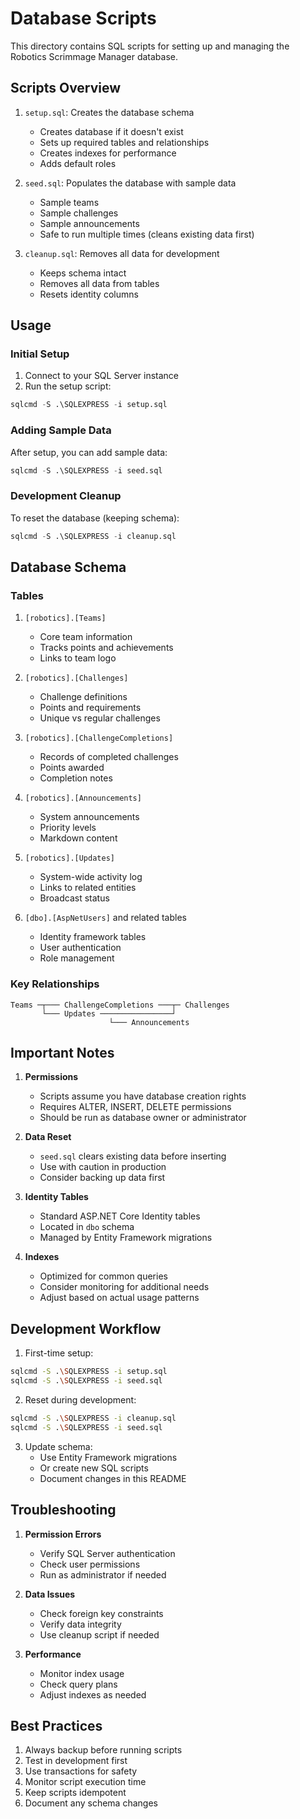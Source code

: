 # Database Scripts

This directory contains SQL scripts for setting up and managing the Robotics Scrimmage Manager database.

## Scripts Overview

1. `setup.sql`: Creates the database schema
   - Creates database if it doesn't exist
   - Sets up required tables and relationships
   - Creates indexes for performance
   - Adds default roles

2. `seed.sql`: Populates the database with sample data
   - Sample teams
   - Sample challenges
   - Sample announcements
   - Safe to run multiple times (cleans existing data first)

3. `cleanup.sql`: Removes all data for development
   - Keeps schema intact
   - Removes all data from tables
   - Resets identity columns

## Usage

### Initial Setup

1. Connect to your SQL Server instance
2. Run the setup script:
```sql
sqlcmd -S .\SQLEXPRESS -i setup.sql
```

### Adding Sample Data

After setup, you can add sample data:
```sql
sqlcmd -S .\SQLEXPRESS -i seed.sql
```

### Development Cleanup

To reset the database (keeping schema):
```sql
sqlcmd -S .\SQLEXPRESS -i cleanup.sql
```

## Database Schema

### Tables

1. `[robotics].[Teams]`
   - Core team information
   - Tracks points and achievements
   - Links to team logo

2. `[robotics].[Challenges]`
   - Challenge definitions
   - Points and requirements
   - Unique vs regular challenges

3. `[robotics].[ChallengeCompletions]`
   - Records of completed challenges
   - Points awarded
   - Completion notes

4. `[robotics].[Announcements]`
   - System announcements
   - Priority levels
   - Markdown content

5. `[robotics].[Updates]`
   - System-wide activity log
   - Links to related entities
   - Broadcast status

6. `[dbo].[AspNetUsers]` and related tables
   - Identity framework tables
   - User authentication
   - Role management

### Key Relationships

```plaintext
Teams ─┬─── ChallengeCompletions ───┬─ Challenges
       └─── Updates ────────────────┘
                      └─── Announcements
```

## Important Notes

1. **Permissions**
   - Scripts assume you have database creation rights
   - Requires ALTER, INSERT, DELETE permissions
   - Should be run as database owner or administrator

2. **Data Reset**
   - `seed.sql` clears existing data before inserting
   - Use with caution in production
   - Consider backing up data first

3. **Identity Tables**
   - Standard ASP.NET Core Identity tables
   - Located in `dbo` schema
   - Managed by Entity Framework migrations

4. **Indexes**
   - Optimized for common queries
   - Consider monitoring for additional needs
   - Adjust based on actual usage patterns

## Development Workflow

1. First-time setup:
```bash
sqlcmd -S .\SQLEXPRESS -i setup.sql
sqlcmd -S .\SQLEXPRESS -i seed.sql
```

2. Reset during development:
```bash
sqlcmd -S .\SQLEXPRESS -i cleanup.sql
sqlcmd -S .\SQLEXPRESS -i seed.sql
```

3. Update schema:
   - Use Entity Framework migrations
   - Or create new SQL scripts
   - Document changes in this README

## Troubleshooting

1. **Permission Errors**
   - Verify SQL Server authentication
   - Check user permissions
   - Run as administrator if needed

2. **Data Issues**
   - Check foreign key constraints
   - Verify data integrity
   - Use cleanup script if needed

3. **Performance**
   - Monitor index usage
   - Check query plans
   - Adjust indexes as needed

## Best Practices

1. Always backup before running scripts
2. Test in development first
3. Use transactions for safety
4. Monitor script execution time
5. Keep scripts idempotent
6. Document any schema changes
